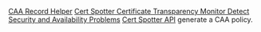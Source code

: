 
[CAA Record Helper](https://sslmate.com/caa/)
[Cert Spotter Certificate Transparency Monitor Detect Security and Availability Problems](https://sslmate.com/certspotter)
[Cert Spotter API](https://sslmate.com/certspotter/api)
generate a CAA policy.
